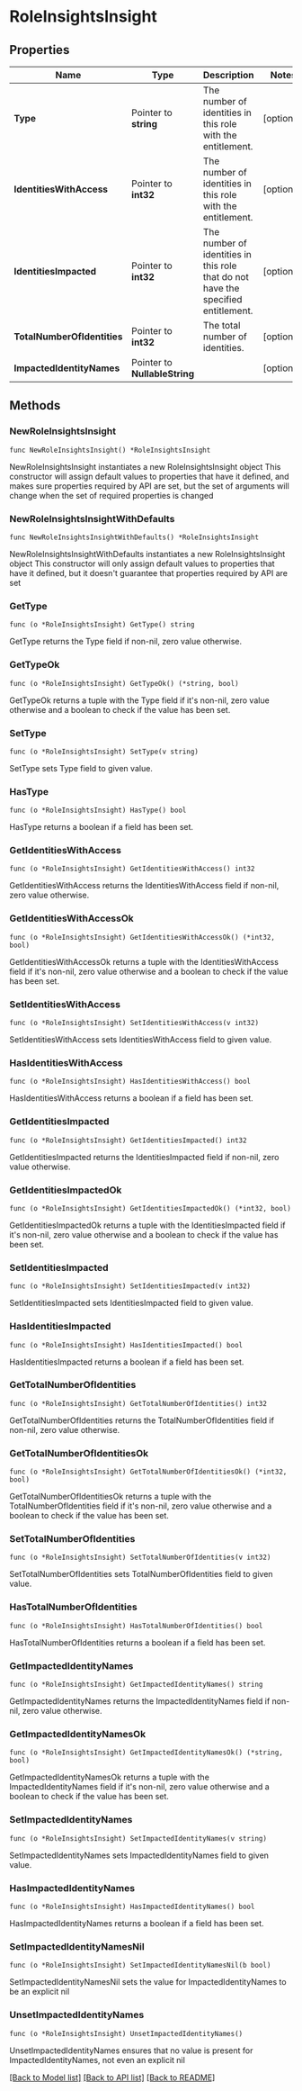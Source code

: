 # RoleInsightsInsight

## Properties

Name | Type | Description | Notes
------------ | ------------- | ------------- | -------------
**Type** | Pointer to **string** | The number of identities in this role with the entitlement. | [optional] 
**IdentitiesWithAccess** | Pointer to **int32** | The number of identities in this role with the entitlement. | [optional] 
**IdentitiesImpacted** | Pointer to **int32** | The number of identities in this role that do not have the specified entitlement. | [optional] 
**TotalNumberOfIdentities** | Pointer to **int32** | The total number of identities. | [optional] 
**ImpactedIdentityNames** | Pointer to **NullableString** |  | [optional] 

## Methods

### NewRoleInsightsInsight

`func NewRoleInsightsInsight() *RoleInsightsInsight`

NewRoleInsightsInsight instantiates a new RoleInsightsInsight object
This constructor will assign default values to properties that have it defined,
and makes sure properties required by API are set, but the set of arguments
will change when the set of required properties is changed

### NewRoleInsightsInsightWithDefaults

`func NewRoleInsightsInsightWithDefaults() *RoleInsightsInsight`

NewRoleInsightsInsightWithDefaults instantiates a new RoleInsightsInsight object
This constructor will only assign default values to properties that have it defined,
but it doesn't guarantee that properties required by API are set

### GetType

`func (o *RoleInsightsInsight) GetType() string`

GetType returns the Type field if non-nil, zero value otherwise.

### GetTypeOk

`func (o *RoleInsightsInsight) GetTypeOk() (*string, bool)`

GetTypeOk returns a tuple with the Type field if it's non-nil, zero value otherwise
and a boolean to check if the value has been set.

### SetType

`func (o *RoleInsightsInsight) SetType(v string)`

SetType sets Type field to given value.

### HasType

`func (o *RoleInsightsInsight) HasType() bool`

HasType returns a boolean if a field has been set.

### GetIdentitiesWithAccess

`func (o *RoleInsightsInsight) GetIdentitiesWithAccess() int32`

GetIdentitiesWithAccess returns the IdentitiesWithAccess field if non-nil, zero value otherwise.

### GetIdentitiesWithAccessOk

`func (o *RoleInsightsInsight) GetIdentitiesWithAccessOk() (*int32, bool)`

GetIdentitiesWithAccessOk returns a tuple with the IdentitiesWithAccess field if it's non-nil, zero value otherwise
and a boolean to check if the value has been set.

### SetIdentitiesWithAccess

`func (o *RoleInsightsInsight) SetIdentitiesWithAccess(v int32)`

SetIdentitiesWithAccess sets IdentitiesWithAccess field to given value.

### HasIdentitiesWithAccess

`func (o *RoleInsightsInsight) HasIdentitiesWithAccess() bool`

HasIdentitiesWithAccess returns a boolean if a field has been set.

### GetIdentitiesImpacted

`func (o *RoleInsightsInsight) GetIdentitiesImpacted() int32`

GetIdentitiesImpacted returns the IdentitiesImpacted field if non-nil, zero value otherwise.

### GetIdentitiesImpactedOk

`func (o *RoleInsightsInsight) GetIdentitiesImpactedOk() (*int32, bool)`

GetIdentitiesImpactedOk returns a tuple with the IdentitiesImpacted field if it's non-nil, zero value otherwise
and a boolean to check if the value has been set.

### SetIdentitiesImpacted

`func (o *RoleInsightsInsight) SetIdentitiesImpacted(v int32)`

SetIdentitiesImpacted sets IdentitiesImpacted field to given value.

### HasIdentitiesImpacted

`func (o *RoleInsightsInsight) HasIdentitiesImpacted() bool`

HasIdentitiesImpacted returns a boolean if a field has been set.

### GetTotalNumberOfIdentities

`func (o *RoleInsightsInsight) GetTotalNumberOfIdentities() int32`

GetTotalNumberOfIdentities returns the TotalNumberOfIdentities field if non-nil, zero value otherwise.

### GetTotalNumberOfIdentitiesOk

`func (o *RoleInsightsInsight) GetTotalNumberOfIdentitiesOk() (*int32, bool)`

GetTotalNumberOfIdentitiesOk returns a tuple with the TotalNumberOfIdentities field if it's non-nil, zero value otherwise
and a boolean to check if the value has been set.

### SetTotalNumberOfIdentities

`func (o *RoleInsightsInsight) SetTotalNumberOfIdentities(v int32)`

SetTotalNumberOfIdentities sets TotalNumberOfIdentities field to given value.

### HasTotalNumberOfIdentities

`func (o *RoleInsightsInsight) HasTotalNumberOfIdentities() bool`

HasTotalNumberOfIdentities returns a boolean if a field has been set.

### GetImpactedIdentityNames

`func (o *RoleInsightsInsight) GetImpactedIdentityNames() string`

GetImpactedIdentityNames returns the ImpactedIdentityNames field if non-nil, zero value otherwise.

### GetImpactedIdentityNamesOk

`func (o *RoleInsightsInsight) GetImpactedIdentityNamesOk() (*string, bool)`

GetImpactedIdentityNamesOk returns a tuple with the ImpactedIdentityNames field if it's non-nil, zero value otherwise
and a boolean to check if the value has been set.

### SetImpactedIdentityNames

`func (o *RoleInsightsInsight) SetImpactedIdentityNames(v string)`

SetImpactedIdentityNames sets ImpactedIdentityNames field to given value.

### HasImpactedIdentityNames

`func (o *RoleInsightsInsight) HasImpactedIdentityNames() bool`

HasImpactedIdentityNames returns a boolean if a field has been set.

### SetImpactedIdentityNamesNil

`func (o *RoleInsightsInsight) SetImpactedIdentityNamesNil(b bool)`

 SetImpactedIdentityNamesNil sets the value for ImpactedIdentityNames to be an explicit nil

### UnsetImpactedIdentityNames
`func (o *RoleInsightsInsight) UnsetImpactedIdentityNames()`

UnsetImpactedIdentityNames ensures that no value is present for ImpactedIdentityNames, not even an explicit nil

[[Back to Model list]](../README.md#documentation-for-models) [[Back to API list]](../README.md#documentation-for-api-endpoints) [[Back to README]](../README.md)


